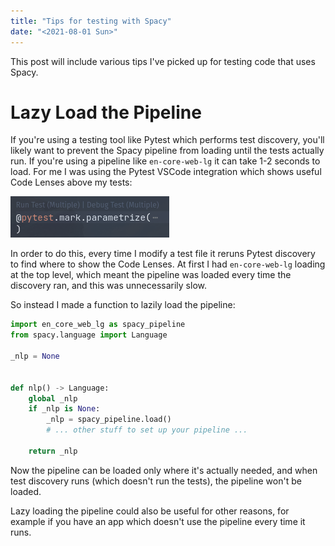 ```yaml
---
title: "Tips for testing with Spacy"
date: "<2021-08-01 Sun>"
---
```


This post will include various tips I've picked up for testing code that uses Spacy.


# Lazy Load the Pipeline

If you're using a testing tool like Pytest which performs test discovery, you'll likely want to prevent the Spacy pipeline from loading until the tests actually run. If you're using a pipeline like `en-core-web-lg` it can take 1-2 seconds to load. For me I was using the Pytest VSCode integration which shows useful Code Lenses above my tests:

![img](./pytest-code-lens.png)

In order to do this, every time I modify a test file it reruns Pytest discovery to find where to show the Code Lenses. At first I had `en-core-web-lg` loading at the top level, which meant the pipeline was loaded every time the discovery ran, and this was unnecessarily slow.

So instead I made a function to lazily load the pipeline:

```python
import en_core_web_lg as spacy_pipeline
from spacy.language import Language

_nlp = None


def nlp() -> Language:
    global _nlp
    if _nlp is None:
        _nlp = spacy_pipeline.load()
        # ... other stuff to set up your pipeline ...

    return _nlp
```

Now the pipeline can be loaded only where it's actually needed, and when test discovery runs (which doesn't run the tests), the pipeline won't be loaded.

Lazy loading the pipeline could also be useful for other reasons, for example if you have an app which doesn't use the pipeline every time it runs.
